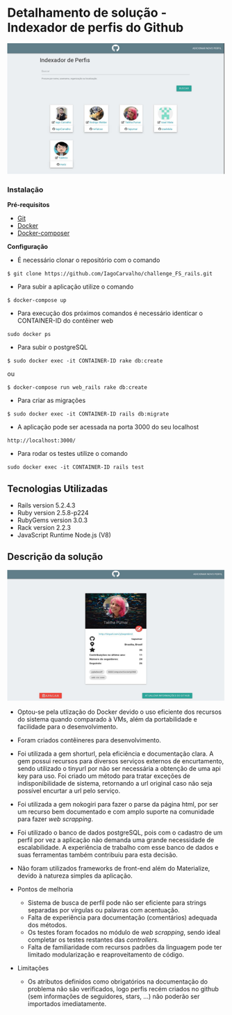 # Detalhamento de solução - Indexador de perfis do Github

<img src="readme_imgs/index-page.jpg" width="500" height="300"/>

### Instalação

**Pré-requisitos**

* [Git](https://git-scm.com/)
* [Docker](https://www.docker.com/get-docker)
* [Docker-composer](https://docs.docker.com/compose/install/#install-compose)

**Configuração**
* É necessário clonar o repositório com o comando

```
$ git clone https://github.com/IagoCarvalho/challenge_FS_rails.git
```

* Para subir a aplicação utilize o comando
```
$ docker-compose up
```

* Para execução dos próximos comandos é necessário identicar o CONTAINER-ID do contêiner web

```
sudo docker ps
```

* Para subir o postgreSQL
```
$ sudo docker exec -it CONTAINER-ID rake db:create
```
ou
```
$ docker-compose run web_rails rake db:create 
```

* Para criar as migrações
```
$ sudo docker exec -it CONTAINER-ID rails db:migrate
```

* A aplicação pode ser acessada na porta 3000 do seu localhost

```
http://localhost:3000/
```

* Para rodar os testes utilize o comando

```
sudo docker exec -it CONTAINER-ID rails test
```

## Tecnologias Utilizadas

* Rails                     version 5.2.4.3
* Ruby version              2.5.8-p224
* RubyGems version          3.0.3
* Rack version              2.2.3
* JavaScript Runtime        Node.js (V8)

## Descrição da solução
<img src="readme_imgs/details-page.jpg" width="500" height="300"/>


* Optou-se pela utlização do Docker devido o uso eficiente dos recursos do sistema quando comparado à VMs, além da portabilidade e facilidade para o desenvolvimento.

* Foram criados contêineres para desenvolvimento.

* Foi utilizada a gem shorturl, pela eficiência e documentação clara. A gem possui recursos para diversos serviços externos de encurtamento, sendo utilizado o tinyurl por não ser necessária a obtenção de uma api key para uso. Foi criado um método para tratar exceções de indisponibilidade de sistema, retornando a url original caso não seja possível encurtar a url pelo serviço.

* Foi utilizada a gem nokogiri para fazer o parse da página html, por ser um recurso bem documentado e com amplo suporte na comunidade para fazer *web scrapping*.

* Foi utilizado o banco de dados postgreSQL, pois com o cadastro de um perfil por vez a aplicação não demanda uma grande necessidade de escalabilidade. A experiência de trabalho com esse banco de dados e suas ferramentas também contribuiu para esta decisão.

* Não foram utilizados frameworks de front-end além do Materialize, devido à natureza simples da aplicação.
  

* Pontos de melhoria
  * Sistema de busca de perfil pode não ser eficiente para strings separadas por vírgulas ou palavras com acentuação.
  * Falta de experiência para documentação (comentários) adequada dos métodos.
  * Os testes foram focados no módulo de *web scrapping*, sendo ideal completar os testes restantes das *controllers*.
  * Falta de familiaridade com recursos padrões da linguagem pode ter limitado modularização e reaproveitamento de código.
  
* Limitações
  * Os atributos definidos como obrigatórios na documentação do problema não são verificados, logo perfis recém criados no github (sem informações de seguidores, stars, ...) não poderão ser importados imediatamente.
